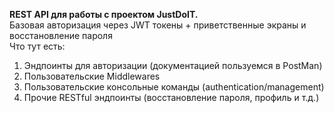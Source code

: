 **REST API для работы с проектом JustDoIT.**\
Базовая авторизация через JWT токены + приветственные экраны и восстановление пароля\
Что тут есть:
1. Эндпоинты для авторизации (документацией пользуемся в PostMan)
2. Пользовательские Middlewares
3. Пользовательские консольные команды (authentication/management)
4. Прочие RESTful эндпоинты (восстановление пароля, профиль и т.д.)